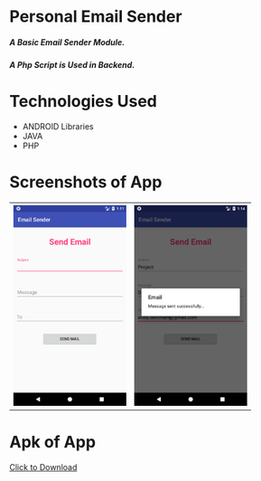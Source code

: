 # Personal Email Sender
<h5>A Basic Email Sender Module.</h4>
<h5>A Php Script is Used in Backend.</h4>

<h1>Technologies Used</h1>
<ul>
<li>ANDROID Libraries</li>
<li>JAVA</li>
<li>PHP</li>
</ul>

<h1>Screenshots of App</h1>
<table>
  <tr>
    <th> <img src = "images/1.png" width = "200"> </th>
    <th> <img src = "images/2.png" width = "200"> </th>
  </tr>
</table>

<h1>Apk of App</h1>
<a href = "https://raw.githubusercontent.com/ashishlkhmn48/Email_Sender/master/images/emailsender.apk">Click to Download</a>
